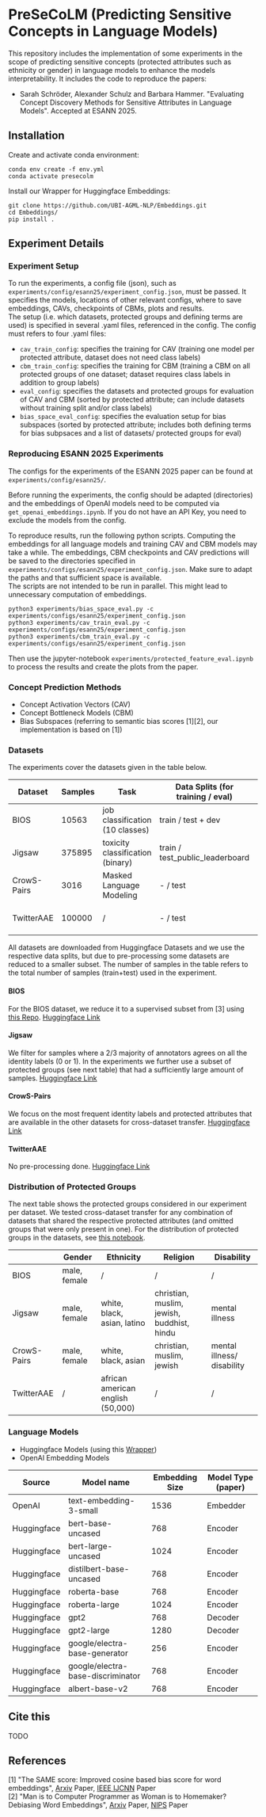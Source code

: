 # PreSeCoLM (Predicting Sensitive Concepts in Language Models)

This repository includes the implementation of some experiments in the scope of predicting sensitive concepts (protected attributes such as ethnicity or gender) in language models to enhance the models interpretability.
It includes the code to reproduce the papers:

- Sarah Schröder, Alexander Schulz and Barbara Hammer. "Evaluating Concept Discovery Methods for Sensitive Attributes in Language Models". Accepted at ESANN 2025.


## Installation

Create and activate conda environment:
```commandline
conda env create -f env.yml
conda activate presecolm
```

Install our Wrapper for Huggingface Embeddings:
```commandline
git clone https://github.com/UBI-AGML-NLP/Embeddings.git
cd Embeddings/
pip install .
```


## Experiment Details

### Experiment Setup
To run the experiments, a config file (json), such as `experiments/config/esann25/experiment_config.json`, must be passed. It specifies the models, locations of other relevant configs, where to save embeddings, CAVs, checkpoints of CBMs, plots and results.  
The setup (i.e. which datasets, protected groups and defining terms are used) is specified in several .yaml files, referenced in the config. The config must refers to four .yaml files:
- `cav_train_config`: specifies the training for CAV (training one model per protected attribute, dataset does not need class labels)
- `cbm_train_config`: specifies the training for CBM (training a CBM on all protected groups of one dataset; dataset requires class labels in addition to group labels)
- `eval_config`: specifies the datasets and protected groups for evaluation of CAV and CBM (sorted by protected attribute; can include datasets without training split and/or class labels)
- `bias_space_eval_config`: specifies the evaluation setup for bias subspaces (sorted by protected attribute; includes both defining terms for bias subpsaces and a list of datasets/ protected groups for eval)

### Reproducing ESANN 2025 Experiments
The configs for the experiments of the ESANN 2025 paper can be found at `experiments/config/esann25/`.

Before running the experiments, the config should be adapted (directories) and the embeddings of OpenAI models need to be computed via `get_openai_embeddings.ipynb`. If you do not have an API Key, you need to exclude the models from the config.  

To reproduce results, run the following python scripts. Computing the embeddings for all language models and training CAV and CBM models may take a while. The embeddings, CBM checkpoints and CAV predictions will be saved to the directories specified in `experiments/configs/esann25/experiment_config.json`. Make sure to adapt the paths and that sufficient space is available.  
The scripts are not intended to be run in parallel. This might lead to unnecessary computation of embeddings.

```commandline
python3 experiments/bias_space_eval.py -c experiments/configs/esann25/experiment_config.json
python3 experiments/cav_train_eval.py -c experiments/configs/esann25/experiment_config.json
python3 experiments/cbm_train_eval.py -c experiments/configs/esann25/experiment_config.json
```
   
Then use the jupyter-notebook `experiments/protected_feature_eval.ipynb` to process the results and create the plots from the paper.


### Concept Prediction Methods
- Concept Activation Vectors (CAV)
- Concept Bottleneck Models (CBM)
- Bias Subspaces (referring to semantic bias scores [1][2], our implementation is based on [1])


### Datasets
The experiments cover the datasets given in the table below. 

| Dataset     | Samples | Task                             | Data Splits (for training / eval) | Label type           |
|-------------|---------|----------------------------------|-----------------------------------|----------------------|
| BIOS        | 10563   | job classification (10 classes)  | train / test + dev                | binary, single label |
| Jigsaw      | 375895  | toxicity classification (binary) | train / test_public_leaderboard   | binary, multi label  |
| CrowS-Pairs | 3016    | Masked Language Modeling         | - / test                          | binary, multi label  |
| TwitterAAE  | 100000  | /                                | - / test                          | binary, single label |

All datasets are downloaded from Huggingface Datasets and we use the respective data splits, but due to pre-processing some datasets are reduced to a smaller subset. The number of samples in the table refers to the total number of samples (train+test) used in the experiment.

#### BIOS
For the BIOS dataset, we reduce it to a supervised subset from [3] using [this Repo](https://github.com/HammerLabML/MeasuringFairnessWithBiasedData).
[Huggingface Link](https://huggingface.co/datasets/LabHC/bias_in_bios)

#### Jigsaw
We filter for samples where a 2/3 majority of annotators agrees on all the identity labels (0 or 1). In the experiments we further use a subset of protected groups (see next table) that had a sufficiently large amount of samples.
[Huggingface Link](https://huggingface.co/datasets/google/jigsaw_unintended_bias)

#### CrowS-Pairs
We focus on the most frequent identity labels and protected attributes that are available in the other datasets for cross-dataset transfer.
[Huggingface Link](https://huggingface.co/datasets/nyu-mll/crows_pairs)

#### TwitterAAE
No pre-processing done.
[Huggingface Link](https://huggingface.co/datasets/lighteval/TwitterAAE)

### Distribution of Protected Groups

The next table shows the protected groups considered in our experiment per dataset. We tested cross-dataset transfer for any combination of datasets that shared the respective protected attributes (and omitted groups that were only present in one). For the distribution of protected groups in the datasets, see [this notebook](https://github.com/HammerLabML/PreSeCoLM/blob/main/experiments/data_stats.ipynb).

|             | Gender       | Ethnicity                         | Religion                                   | Disability                 |
|-------------|--------------|-----------------------------------|--------------------------------------------|----------------------------|
| BIOS        | male, female | /                                 | /                                          | /                          |
| Jigsaw      | male, female | white, black, asian, latino       | christian, muslim, jewish, buddhist, hindu | mental illness             |
| CrowS-Pairs | male, female | white, black, asian               | christian, muslim, jewish                  | mental illness/ disability |
| TwitterAAE  | /            | african american english (50,000) | /                                          | /                          |




### Language Models
- Huggingface Models (using this [Wrapper](https://github.com/UBI-AGML-NLP/Embeddings))
- OpenAI Embedding Models

| Source      | Model name                        | Embedding Size | Model Type (paper) |
|-------------|-----------------------------------|----------------|--------------------|
| OpenAI      | text-embedding-3-small            | 1536           | Embedder           |
| Huggingface | bert-base-uncased                 | 768            | Encoder            |
| Huggingface | bert-large-uncased                | 1024           | Encoder            |
| Huggingface | distilbert-base-uncased           | 768            | Encoder            |
| Huggingface | roberta-base                      | 768            | Encoder            |
| Huggingface | roberta-large                     | 1024           | Encoder            |
| Huggingface | gpt2                              | 768            | Decoder            |
| Huggingface | gpt2-large                        | 1280           | Decoder            |
| Huggingface | google/electra-base-generator     | 256            | Encoder            |
| Huggingface | google/electra-base-discriminator | 768            | Encoder            |
| Huggingface | albert-base-v2                    | 768            | Encoder            |


## Cite this
TODO



## References

[1] "The SAME score: Improved cosine based bias score for word embeddings", [Arxiv](https://arxiv.org/abs/2203.14603) Paper, [IEEE IJCNN](https://ieeexplore.ieee.org/abstract/document/10651275/) Paper  
[2] "Man is to Computer Programmer as Woman is to Homemaker? Debiasing Word Embeddings", [Arxiv](https://arxiv.org/abs/1607.06520) Paper, [NIPS](https://proceedings.neurips.cc/paper_files/paper/2016/file/a486cd07e4ac3d270571622f4f316ec5-Paper.pdf) Paper